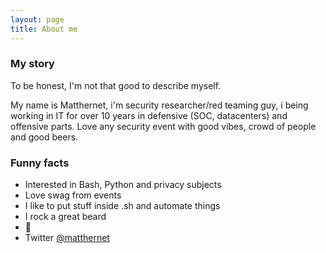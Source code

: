 ```yaml
---
layout: page
title: About me
---
```


### My story

To be honest, I'm not that good to describe myself. 

My name is Matthernet, i'm security researcher/red teaming guy, i being working in IT for over 10 years in defensive (SOC, datacenters) and offensive parts.
Love any security event with good vibes, crowd of people and good beers.


### Funny facts

- Interested in Bash, Python and privacy subjects
- Love swag from events
- I like to put stuff inside .sh and automate things
- I rock a great beard
- 🌱
- Twitter [@matthernet](https://twitter.com/matthernet)
